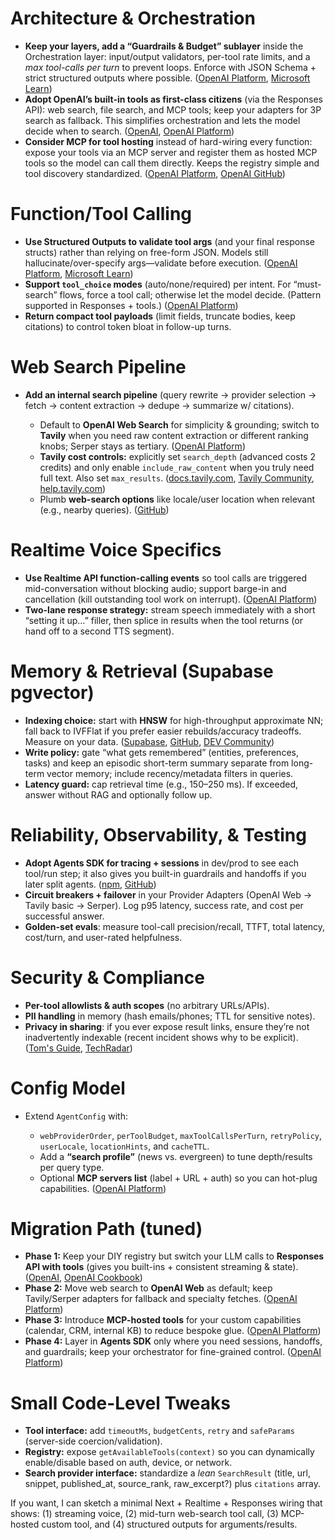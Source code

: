 # Architecture & Orchestration

* **Keep your layers, add a “Guardrails & Budget” sublayer** inside the Orchestration layer: input/output validators, per-tool rate limits, and a *max tool-calls per turn* to prevent loops. Enforce with JSON Schema + strict structured outputs where possible. ([OpenAI Platform][1], [Microsoft Learn][2])
* **Adopt OpenAI’s built-in tools as first-class citizens** (via the Responses API): web search, file search, and MCP tools; keep your adapters for 3P search as fallback. This simplifies orchestration and lets the model decide when to search. ([OpenAI][3], [OpenAI Platform][4])
* **Consider MCP for tool hosting** instead of hard-wiring every function: expose your tools via an MCP server and register them as hosted MCP tools so the model can call them directly. Keeps the registry simple and tool discovery standardized. ([OpenAI Platform][5], [OpenAI GitHub][6])

# Function/Tool Calling

* **Use Structured Outputs to validate tool args** (and your final response structs) rather than relying on free-form JSON. Models still hallucinate/over-specify args—validate before execution. ([OpenAI Platform][1], [Microsoft Learn][7])
* **Support `tool_choice` modes** (auto/none/required) per intent. For “must-search” flows, force a tool call; otherwise let the model decide. (Pattern supported in Responses + tools.) ([OpenAI Platform][4])
* **Return compact tool payloads** (limit fields, truncate bodies, keep citations) to control token bloat in follow-up turns.

# Web Search Pipeline

* **Add an internal search pipeline** (query rewrite → provider selection → fetch → content extraction → dedupe → summarize w/ citations).

  * Default to **OpenAI Web Search** for simplicity & grounding; switch to **Tavily** when you need raw content extraction or different ranking knobs; Serper stays as tertiary. ([OpenAI Platform][8])
  * **Tavily cost controls:** explicitly set `search_depth` (advanced costs 2 credits) and only enable `include_raw_content` when you truly need full text. Also set `max_results`. ([docs.tavily.com][9], [Tavily Community][10], [help.tavily.com][11])
  * Plumb **web-search options** like locale/user location when relevant (e.g., nearby queries). ([GitHub][12])

# Realtime Voice Specifics

* **Use Realtime API function-calling events** so tool calls are triggered mid-conversation without blocking audio; support barge-in and cancellation (kill outstanding tool work on interrupt). ([OpenAI Platform][13])
* **Two-lane response strategy:** stream speech immediately with a short “setting it up…” filler, then splice in results when the tool returns (or hand off to a second TTS segment).

# Memory & Retrieval (Supabase pgvector)

* **Indexing choice:** start with **HNSW** for high-throughput approximate NN; fall back to IVFFlat if you prefer easier rebuilds/accuracy tradeoffs. Measure on your data. ([Supabase][14], [GitHub][15], [DEV Community][16])
* **Write policy:** gate “what gets remembered” (entities, preferences, tasks) and keep an episodic short-term summary separate from long-term vector memory; include recency/metadata filters in queries.
* **Latency guard:** cap retrieval time (e.g., 150–250 ms). If exceeded, answer without RAG and optionally follow up.

# Reliability, Observability, & Testing

* **Adopt Agents SDK for tracing + sessions** in dev/prod to see each tool/run step; it also gives you built-in guardrails and handoffs if you later split agents. ([npm][17], [GitHub][18])
* **Circuit breakers + failover** in your Provider Adapters (OpenAI Web → Tavily basic → Serper). Log p95 latency, success rate, and cost per successful answer.
* **Golden-set evals**: measure tool-call precision/recall, TTFT, total latency, cost/turn, and user-rated helpfulness.

# Security & Compliance

* **Per-tool allowlists & auth scopes** (no arbitrary URLs/APIs).
* **PII handling** in memory (hash emails/phones; TTL for sensitive notes).
* **Privacy in sharing**: if you ever expose result links, ensure they’re not inadvertently indexable (recent incident shows why to be explicit). ([Tom's Guide][19], [TechRadar][20])

# Config Model

* Extend `AgentConfig` with:

  * `webProviderOrder`, `perToolBudget`, `maxToolCallsPerTurn`, `retryPolicy`, `userLocale`, `locationHints`, and `cacheTTL`.
  * Add a **“search profile”** (news vs. evergreen) to tune depth/results per query type.
  * Optional **MCP servers list** (label + URL + auth) so you can hot-plug capabilities. ([OpenAI Platform][5])

# Migration Path (tuned)

* **Phase 1:** Keep your DIY registry but switch your LLM calls to **Responses API with tools** (gives you built-ins + consistent streaming & state). ([OpenAI][21], [OpenAI Cookbook][22])
* **Phase 2:** Move web search to **OpenAI Web** as default; keep Tavily/Serper adapters for fallback and specialty fetches. ([OpenAI Platform][8])
* **Phase 3:** Introduce **MCP-hosted tools** for your custom capabilities (calendar, CRM, internal KB) to reduce bespoke glue. ([OpenAI Platform][5])
* **Phase 4:** Layer in **Agents SDK** only where you need sessions, handoffs, and guardrails; keep your orchestrator for fine-grained control. ([OpenAI Platform][23])

# Small Code-Level Tweaks

* **Tool interface:** add `timeoutMs`, `budgetCents`, `retry` and `safeParams` (server-side coercion/validation).
* **Registry:** expose `getAvailableTools(context)` so you can dynamically enable/disable based on auth, device, or network.
* **Search provider interface:** standardize a *lean* `SearchResult` (title, url, snippet, published\_at, source\_rank, raw\_excerpt?) plus `citations` array.

If you want, I can sketch a minimal Next + Realtime + Responses wiring that shows: (1) streaming voice, (2) mid-turn web-search tool call, (3) MCP-hosted custom tool, and (4) structured outputs for arguments/results.

[1]: https://platform.openai.com/docs/guides/structured-outputs?utm_source=chatgpt.com "Structured model outputs - OpenAI API"
[2]: https://learn.microsoft.com/en-us/azure/ai-foundry/openai/how-to/structured-outputs?utm_source=chatgpt.com "How to use structured outputs with Azure OpenAI in Azure AI Foundry ..."
[3]: https://openai.com/index/new-tools-for-building-agents/?utm_source=chatgpt.com "New tools for building agents - OpenAI"
[4]: https://platform.openai.com/docs/guides/tools?utm_source=chatgpt.com "Using tools - OpenAI API"
[5]: https://platform.openai.com/docs/guides/tools-remote-mcp?utm_source=chatgpt.com "Remote MCP - OpenAI API"
[6]: https://openai.github.io/openai-agents-js/guides/mcp/?utm_source=chatgpt.com "Model Context Protocol (MCP) | OpenAI Agents SDK"
[7]: https://learn.microsoft.com/en-us/dotnet/ai/conceptual/understanding-openai-functions?utm_source=chatgpt.com "Understanding OpenAI Function Calling - .NET | Microsoft Learn"
[8]: https://platform.openai.com/docs/guides/tools-web-search?utm_source=chatgpt.com "Web search - OpenAI API"
[9]: https://docs.tavily.com/documentation/api-reference/endpoint/search?utm_source=chatgpt.com "Tavily Search - Tavily Docs"
[10]: https://community.tavily.com/t/new-tavily-api-parameters-now-available/862?utm_source=chatgpt.com "New Tavily API Parameters Now Available!"
[11]: https://help.tavily.com/articles/3363168593-extracting-web-content-using-tavily?utm_source=chatgpt.com "Extracting Web Content Using Tavily"
[12]: https://github.com/open-webui/open-webui/discussions/12069?utm_source=chatgpt.com "feat: Implement web_search_options parameter in /api/chat/completions ..."
[13]: https://platform.openai.com/docs/guides/realtime/function-calling?utm_source=chatgpt.com "Realtime API - OpenAI API"
[14]: https://supabase.com/docs/guides/ai/vector-indexes/hnsw-indexes?utm_source=chatgpt.com "HNSW indexes - Supabase Docs"
[15]: https://github.com/supabase/supabase/blob/master/apps/docs/content/guides/ai/vector-indexes/hnsw-indexes.mdx?utm_source=chatgpt.com "supabase/apps/docs/content/guides/ai/vector-indexes/hnsw ... - GitHub"
[16]: https://dev.to/cubesoft/vector-search-demystified-a-guide-to-pgvector-ivfflat-and-hnsw-36hf?utm_source=chatgpt.com "Vector Search Demystified: A Guide to pgvector, IVFFlat, and HNSW"
[17]: https://www.npmjs.com/package/%40openai/agents?utm_source=chatgpt.com "@openai/agents - npm"
[18]: https://github.com/openai/openai-agents-python?utm_source=chatgpt.com "OpenAI Agents SDK - GitHub"
[19]: https://www.tomsguide.com/ai/openai-just-pulled-a-controversial-chatgpt-feature-what-you-need-to-know?utm_source=chatgpt.com "OpenAI just pulled a controversial ChatGPT feature - what you need to know"
[20]: https://www.techradar.com/ai-platforms-assistants/chatgpt/openai-pulls-chat-sharing-tool-after-google-search-privacy-scare?utm_source=chatgpt.com "OpenAI pulls chat sharing tool after Google search privacy scare"
[21]: https://openai.com/index/new-tools-and-features-in-the-responses-api/?utm_source=chatgpt.com "New tools and features in the Responses API - OpenAI"
[22]: https://cookbook.openai.com/examples/responses_api/responses_example?utm_source=chatgpt.com "Web Search and States with Responses API | OpenAI Cookbook"
[23]: https://platform.openai.com/docs/guides/agents-sdk?utm_source=chatgpt.com "OpenAI Agents SDK"
